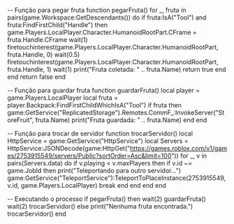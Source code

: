 -- Função para pegar fruta
function pegarFruta()
    for _, fruta in pairs(game.Workspace:GetDescendants()) do
        if fruta:IsA("Tool") and fruta:FindFirstChild("Handle") then
            game.Players.LocalPlayer.Character.HumanoidRootPart.CFrame = fruta.Handle.CFrame
            wait(1)
            firetouchinterest(game.Players.LocalPlayer.Character.HumanoidRootPart, fruta.Handle, 0)
            wait(0.5)
            firetouchinterest(game.Players.LocalPlayer.Character.HumanoidRootPart, fruta.Handle, 1)
            wait(1)
            print("Fruta coletada: " .. fruta.Name)
            return true
        end
    end
    return false
end

-- Função para guardar fruta
function guardarFruta()
    local player = game.Players.LocalPlayer
    local fruta = player.Backpack:FindFirstChildWhichIsA("Tool")
    if fruta then
        game:GetService("ReplicatedStorage").Remotes.CommF_:InvokeServer("StoreFruit", fruta.Name)
        print("Fruta guardada: " .. fruta.Name)
    end
end

-- Função para trocar de servidor
function trocarServidor()
    local HttpService = game:GetService("HttpService")
    local Servers = HttpService:JSONDecode(game:HttpGet("https://games.roblox.com/v1/games/2753915549/servers/Public?sortOrder=Asc&limit=100"))
    for _, v in pairs(Servers.data) do
        if v.playing < v.maxPlayers then
            if v.id ~= game.JobId then
                print("Teleportando para outro servidor...")
                game:GetService("TeleportService"):TeleportToPlaceInstance(2753915549, v.id, game.Players.LocalPlayer)
                break
            end
        end
    end
end

-- Executando o processo
if pegarFruta() then
    wait(2)
    guardarFruta()
    wait(2)
    trocarServidor()
else
    print("Nenhuma fruta encontrada.")
    trocarServidor()
end
